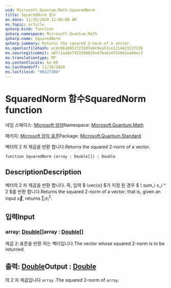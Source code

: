 ```yaml
---
uid: Microsoft.Quantum.Math.SquaredNorm
title: SquaredNorm 함수
ms.date: 11/25/2020 12:00:00 AM
ms.topic: article
qsharp.kind: function
qsharp.namespace: Microsoft.Quantum.Math
qsharp.name: SquaredNorm
qsharp.summary: Returns the squared 2-norm of a vector.
ms.openlocfilehash: ecbc66a8851f23187e0c0ea53ce121442323733b
ms.sourcegitcommit: a87c1aa8e7453360025e47ba614f25b02ea84ec3
ms.translationtype: MT
ms.contentlocale: ko-KR
ms.lasthandoff: 11/26/2020
ms.locfileid: "96227304"
---
```

# <a name="squarednorm-function"></a><span data-ttu-id="70978-102">SquaredNorm 함수</span><span class="sxs-lookup"><span data-stu-id="70978-102">SquaredNorm function</span></span>

<span data-ttu-id="70978-103">네임 스페이스: [Microsoft 양자](xref:Microsoft.Quantum.Math)</span><span class="sxs-lookup"><span data-stu-id="70978-103">Namespace: [Microsoft.Quantum.Math](xref:Microsoft.Quantum.Math)</span></span>

<span data-ttu-id="70978-104">패키지: [Microsoft 양자 표준](https://nuget.org/packages/Microsoft.Quantum.Standard)</span><span class="sxs-lookup"><span data-stu-id="70978-104">Package: [Microsoft.Quantum.Standard](https://nuget.org/packages/Microsoft.Quantum.Standard)</span></span>


<span data-ttu-id="70978-105">벡터의 2 차 제곱을 반환 합니다.</span><span class="sxs-lookup"><span data-stu-id="70978-105">Returns the squared 2-norm of a vector.</span></span>

```qsharp
function SquaredNorm (array : Double[]) : Double
```


## <a name="description"></a><span data-ttu-id="70978-106">Description</span><span class="sxs-lookup"><span data-stu-id="70978-106">Description</span></span>

<span data-ttu-id="70978-107">벡터의 2 차 제곱을 반환 합니다. 즉, 입력 $ \vec{x} $가 지정 된 경우 $ \ sum_i x_i ^ 2 $를 반환 합니다.</span><span class="sxs-lookup"><span data-stu-id="70978-107">Returns the squared 2-norm of a vector; that is, given an input $\vec{x}$, returns $\sum_i x_i^2$.</span></span>

## <a name="input"></a><span data-ttu-id="70978-108">입력</span><span class="sxs-lookup"><span data-stu-id="70978-108">Input</span></span>

### <a name="array--double"></a><span data-ttu-id="70978-109">array: [Double](xref:microsoft.quantum.lang-ref.double)[]</span><span class="sxs-lookup"><span data-stu-id="70978-109">array : [Double](xref:microsoft.quantum.lang-ref.double)[]</span></span>

<span data-ttu-id="70978-110">제곱 2-표준을 반환 하는 벡터입니다.</span><span class="sxs-lookup"><span data-stu-id="70978-110">The vector whose squared 2-norm is to be returned.</span></span>



## <a name="output--double"></a><span data-ttu-id="70978-111">출력: [Double](xref:microsoft.quantum.lang-ref.double)</span><span class="sxs-lookup"><span data-stu-id="70978-111">Output : [Double](xref:microsoft.quantum.lang-ref.double)</span></span>

<span data-ttu-id="70978-112">의 2 차 제곱입니다 `array` .</span><span class="sxs-lookup"><span data-stu-id="70978-112">The squared 2-norm of `array`.</span></span>